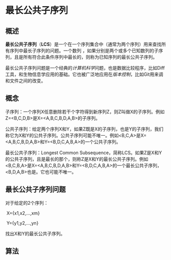 # 最长公共子序列

## 概述

**最长公共子序列**（**LCS**）是一个在一个序列集合中（通常为两个序列）用来查找所有序列中最长子序列的问题。一个数列 ，如果分别是两个或多个已知数列的子序列，且是所有符合此条件序列中最长的，则称为已知序列的最长公共子序列。

最长公共子序列问题是一个经典的*计算机科学*问题，也是数据比较程序，比如Diff工具，和生物信息学应用的基础。它也被广泛地应用在*版本控制*，比如Git用来调和文件之间的改变。



## 概念

子序列：一个序列X任意删除若干个字符得到新序列Z，则Z叫做X的子序列。例如Z=<B,C,D,B>是X=<A,B,C,B,D,A,B>的子序列。

公共子序列：给定两个序列X和Y，如果Z既是X的子序列，也是Y的子序列，我们称它为X和Y的公共子序列。公共子序列可能不唯一。例如<B,C,A>是X=<A,B,C,B,D,A,B>和Y=<B,D,C,A,B,A>的一个公共子序列。

最长公共子序列：Longest Common Subsequence，简称LCS。如果Z是X和Y的公共子序列，且是最长的那个，则称Z是X和Y的最长公共子序列。例如<B,C,B,A>是X=<A,B,C,B,D,A,B>和Y=<B,D,C,A,B,A>的一个最长公共子序列，<B,D,A,B>也是。它也可能不唯一。

## 最长公共子序列问题

对于给定的2个序列：

​			X={x1,x2,…,xm}

​			Y={y1,y2,…,yn}

找出X和Y的最长公共子序列。



## 算法

